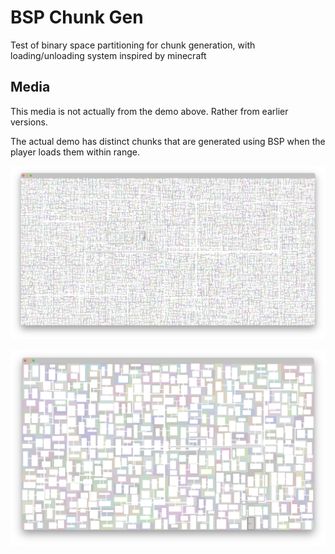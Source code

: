 # BSP Chunk Gen

Test of binary space partitioning for chunk generation, with loading/unloading system inspired by minecraft

## Media

This media is not actually from the demo above. Rather from earlier versions.

The actual demo has distinct chunks that are generated using BSP when the player loads them within range.

![BSP-large-1.png](BSP-large-1.png)

![BSP-med-1.png](BSP-med-1.png)
